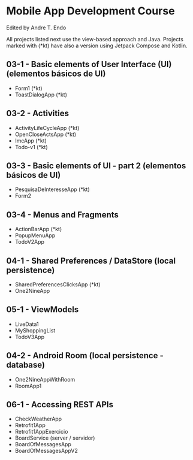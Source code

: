 # Mobile App Development Course
Edited by Andre T. Endo

All projects listed next use the view-based approach and Java. Projects marked with (*kt) have also a version using Jetpack Compose and Kotlin. 

## 03-1 - Basic elements of User Interface (UI) (elementos básicos de UI)

- Form1 (*kt)
- ToastDialogApp (*kt)

## 03-2 - Activities

- ActivityLifeCycleApp (*kt)
- OpenCloseActsApp (*kt)
- ImcApp (*kt)
- Todo-v1 (*kt)

## 03-3 - Basic elements of UI - part 2 (elementos básicos de UI)

- PesquisaDeInteresseApp (*kt)
- Form2

## 03-4 - Menus and Fragments

- ActionBarApp (*kt)
- PopupMenuApp
- TodoV2App

## 04-1 - Shared Preferences / DataStore (local persistence)

- SharedPreferencesClicksApp (*kt)
- One2NineApp

## 05-1 - ViewModels

- LiveData1
- MyShoppingList
- TodoV3App

## 04-2 - Android Room (local persistence - database)

- One2NineAppWithRoom
- RoomApp1

## 06-1 - Accessing REST APIs

- CheckWeatherApp
- Retrofit1App
- Retrofit1AppExercicio
- BoardService (server / servidor)
- BoardOfMessagesApp
- BoardOfMessagesAppV2
